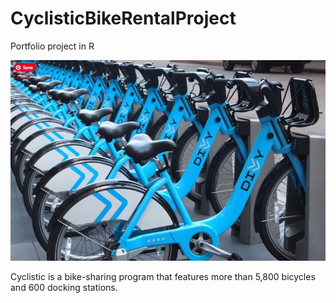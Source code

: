 # CyclisticBikeRentalProject
Portfolio project in R

![](images/bikeshare_img.JPG)

Cyclistic is a bike-sharing program that features more than 5,800 bicycles and 600 docking stations. 
